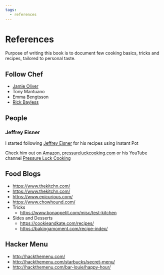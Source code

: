 ```yaml
---
tags:
  - references
---
```


# References

Purpose of writing this book is to document few cooking basics, tricks and recipes, tailored to personal taste.

## Follow Chef

* [Jamie Oliver](https://www.jamieoliver.com/)
* Tony Mantuano
* Emma Bengtsson
* [Rick Bayless](https://www.rickbayless.com/recipes-from-chef-rick-bayless/)

## People

### Jeffrey Eisner

I started following [Jeffrey Eisner](https://www.amazon.com/stores/author/B07YC4XQGN/about) for his recipes using Instant Pot

Check him out on [Amazon](https://www.amazon.com/stores/author/B07YC4XQGN/allbooks), [pressureluckcooking.com](https://pressureluckcooking.com/) or his YouTube channel [Pressure Luck Cooking](https://www.youtube.com/c/PressureLuck)

## Food Blogs

* https://www.thekitchn.com/
* https://www.thekitchn.com/
* https://www.epicurious.com/
* https://www.chowhound.com/
* Tricks
    * https://www.bonappetit.com/misc/test-kitchen
* Sides and Desserts
    * https://cookieandkate.com/recipes/
    * https://bakingamoment.com/recipe-index/

## Hacker Menu

* http://hackthemenu.com/
* http://hackthemenu.com/starbucks/secret-menu/
* http://hackthemenu.com/bar-louie/happy-hour/

